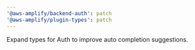 ```yaml
---
'@aws-amplify/backend-auth': patch
'@aws-amplify/plugin-types': patch
---
```


Expand types for Auth to improve auto completion suggestions.
